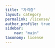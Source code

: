 ```yaml
---
title: "자격증"
layout: category
permalink: /license/
author_profile: true
sidebar: 
    nav: "main"
taxonomy: license
---
```

